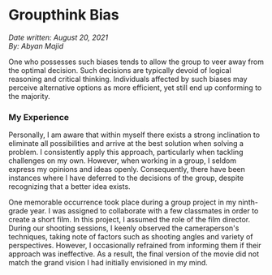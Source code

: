 # Groupthink Bias

*Date written: August 20, 2021* \
*By: Abyan Majid*

One who possesses such biases tends to allow the group to veer away from the optimal decision. Such decisions are typically devoid of logical reasoning and critical thinking. Individuals affected by such biases may perceive alternative options as more efficient, yet still end up conforming to the majority.

### My Experience
Personally, I am aware that within myself there exists a strong inclination to eliminate all possibilities and arrive at the best solution when solving a problem. I consistently apply this approach, particularly when tackling challenges on my own. However, when working in a group, I seldom express my opinions and ideas openly. Consequently, there have been instances where I have deferred to the decisions of the group, despite recognizing that a better idea exists.

One memorable occurrence took place during a group project in my ninth-grade year. I was assigned to collaborate with a few classmates in order to create a short film. In this project, I assumed the role of the film director. During our shooting sessions, I keenly observed the cameraperson's techniques, taking note of factors such as shooting angles and variety of perspectives. However, I occasionally refrained from informing them if their approach was ineffective. As a result, the final version of the movie did not match the grand vision I had initially envisioned in my mind.